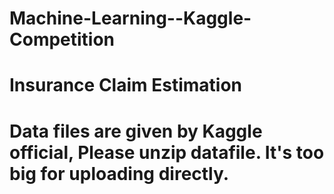 # Machine-Learning--Kaggle-Competition
# Insurance Claim Estimation
# Data files are given by Kaggle official, Please unzip datafile. It's too big for uploading directly.
